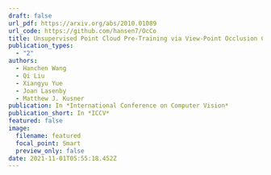 ```yaml
---
draft: false
url_pdf: https://arxiv.org/abs/2010.01089
url_code: https://github.com/hansen7/OcCo
title: Unsupervised Point Cloud Pre-Training via View-Point Occlusion Completion
publication_types:
  - "2"
authors:
  - Hanchen Wang
  - Qi Liu
  - Xiangyu Yue
  - Joan Lasenby
  - Matthew J. Kusner
publication: In *International Conference on Computer Vision*
publication_short: In *ICCV*
featured: false
image:
  filename: featured
  focal_point: Smart
  preview_only: false
date: 2021-11-01T05:55:18.452Z
---
```


